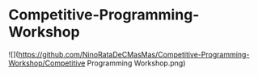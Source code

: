 # Competitive-Programming-Workshop
![](https://github.com/NinoRataDeCMasMas/Competitive-Programming-Workshop/Competitive Programming Workshop.png)      
